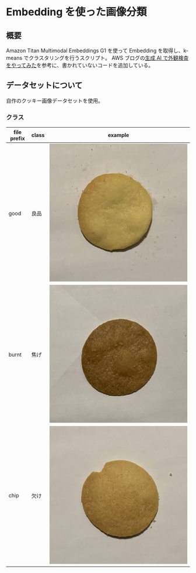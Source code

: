 # Embedding を使った画像分類

## 概要

Amazon Titan Multimodal Embeddings G1 を使って Embedding を取得し、k-means でクラスタリングを行うスクリプト。
AWS ブログの[生成 AI で外観検査をやってみた](https://aws.amazon.com/jp/blogs/news/visual-inspection-with-generative-ai/)を参考に、書かれていないコードを追加している。

## データセットについて

自作のクッキー画像データセットを使用。

### クラス

| file prefix | class | example                         |
| ----------- | ----- | ------------------------------- |
| good        | 良品  | ![good](./images/good_01.png)   |
| burnt       | 焦げ  | ![burnt](./images/burnt_01.png) |
| chip        | 欠け  | ![chip](./images/chip_01.png)   |
